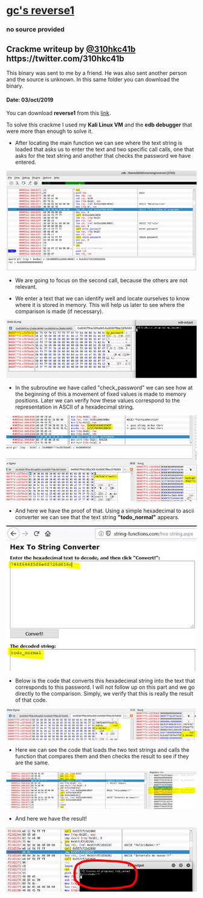 # [gc's reverse1]()
### no source provided

## Crackme writeup by [@310hkc41b]([https://twitter.com/H0l3Bl4ck](https://twitter.com/310hkc41b)) https://twitter.com/310hkc41b

This binary was sent to me by a friend. He was also sent another person and the source is unknown. In this same folder you can download the binary.

#### Date: 03/oct/2019 

You can download **reverse1** from this [link](reverse1). 

To solve this crackme I used my **Kali Linux VM** and the **edb debugger** that were more than enough to solve it.

- After locating the main function we can see where the text string is loaded that asks us to enter the text and two specific call calls, one that asks for the text string and another that checks the password we have entered.

![reverse1_01](gc-reverse1-01.jpg "main")

- We are going to focus on the second call, because the others are not relevant.

- We enter a text that we can identify well and locate ourselves to know where it is stored in memory. This will help us later to see where the comparison is made (if necessary).

![reverse1_02](gc-reverse1-02.jpg "password entered")

- In the subroutine we have called "check_password" we can see how at the beginning of this a movement of fixed values is made to memory positions. Later we can verify how these values correspond to the representation in ASCII of a hexadecimal string.

![reverse1_03](gc-reverse1-03.jpg "real password in memory")

- And here we have the proof of that. Using a simple hexadecimal to ascii converter we can see that the text string **"todo_normal"** appears.

![reverse1_04](gc-reverse1-04.jpg "decoded hex string")

- Below is the code that converts this hexadecimal string into the text that corresponds to this password. I will not follow up on this part and we go directly to the comparison.
Simply, we verify that this is really the result of that code.

![reverse1_05](gc-reverse1-05.jpg "todo_normal")

- Here we can see the code that loads the two text strings and calls the function that compares them and then checks the result to see if they are the same.

![reverse1_06](gc-reverse1-06.jpg "load strings to compare")

- And here we have the result!

![reverse1_07](gc-reverse1-07.jpg "result 'Felicidades!!!'")




